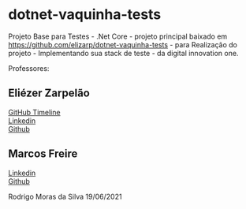 # dotnet-vaquinha-tests
Projeto Base para Testes - .Net Core  - projeto principal baixado em  https://github.com/elizarp/dotnet-vaquinha-tests - para Realização do projeto - Implementando sua stack de teste - da digital innovation one.

Professores:

## Eliézer Zarpelão
[GitHub Timeline](https://elizarp.github.io/timeline/)  
[Linkedin](http://br.linkedin.com/in/eliezerzarpelao)  
[Github](https://github.com/elizarp) 

## Marcos Freire
[Linkedin](https://www.linkedin.com/in/marcos-freire-a73891125/)  
[Github](https://github.com/marcosfreire) 



Rodrigo Moras da Silva 19/06/2021